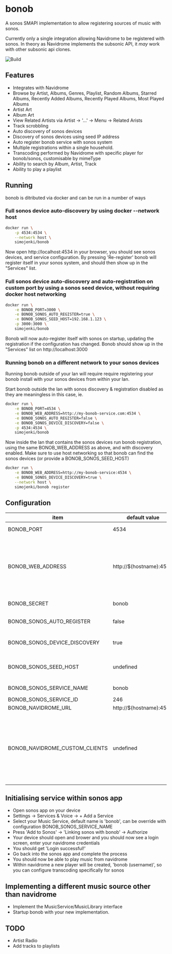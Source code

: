 # bonob

A sonos SMAPI implementation to allow registering sources of music with sonos.  

Currently only a single integration allowing Navidrome to be registered with sonos. In theory as Navidrome implements the subsonic API, it *may* work with other subsonic api clones.

![Build](https://github.com/simojenki/bonob/workflows/Build/badge.svg)

## Features

- Integrates with Navidrome
- Browse by Artist, Albums, Genres, Playlist, Random Albums, Starred Albums, Recently Added Albums, Recently Played Albums, Most Played Albums
- Artist Art
- Album Art
- View Related Artists via Artist -> '...' -> Menu -> Related Arists
- Track scrobbling
- Auto discovery of sonos devices
- Discovery of sonos devices using seed IP address
- Auto register bonob service with sonos system
- Multiple registrations within a single household.
- Transcoding performed by Navidrome with specific player for bonob/sonos, customisable by mimeType
- Ability to search by Album, Artist, Track
- Ability to play a playlist

## Running

bonob is ditributed via docker and can be run in a number of ways

### Full sonos device auto-discovery by using docker --network host

```bash
docker run \
    -p 4534:4534 \
    --network host \
    simojenki/bonob
```

Now open http://localhost:4534 in your browser, you should see sonos devices, and service configuration.  By pressing 'Re-register' bonob will register itself in your sonos system, and should then show up in the "Services" list.

### Full sonos device auto-discovery and auto-registration on custom port by using a sonos seed device, without requiring docker host networking

```bash
docker run \
    -e BONOB_PORT=3000 \
    -e BONOB_SONOS_AUTO_REGISTER=true \
    -e BONOB_SONOS_SEED_HOST=192.168.1.123 \
    -p 3000:3000 \
    simojenki/bonob
```

Bonob will now auto-register itself with sonos on startup, updating the registration if the configuration has changed.  Bonob should show up in the "Services" list on http://localhost:3000

### Running bonob on a different network to your sonos devices

Running bonob outside of your lan will require require registering your bonob install with your sonos devices from within your lan.

Start bonob outside the lan with sonos discovery & registration disabled as they are meaningless in this case, ie.

```bash
docker run \
    -e BONOB_PORT=4534 \
    -e BONOB_WEB_ADDRESS=http://my-bonob-service.com:4534 \
    -e BONOB_SONOS_AUTO_REGISTER=false \
    -e BONOB_SONOS_DEVICE_DISCOVERY=false \
    -p 4534:4534 \
    simojenki/bonob
```

Now inside the lan that contains the sonos devices run bonob registration, using the same BONOB_WEB_ADDRESS as above, and with discovery enabled.  Make sure to use host networking so that bonob can find the sonos devices (or provide a BONOB_SONOS_SEED_HOST)

```bash
docker run \
    -e BONOB_WEB_ADDRESS=http://my-bonob-service:4534 \
    -e BONOB_SONOS_DEVICE_DISCOVERY=true \
    --network host \
    simojenki/bonob register
```

## Configuration

item | default value | description
---- | ------------- | -----------
BONOB_PORT | 4534 | Default http port for bonob to listen on
BONOB_WEB_ADDRESS | http://$(hostname):4534 | URL for bonob so that sonos devices can communicate. **This must be either the public IP or DNS entry of the bonob instance so that the sonos devices can communicate with it.**
BONOB_SECRET | bonob | secret used for encrypting credentials
BONOB_SONOS_AUTO_REGISTER | false | Whether or not to try and auto-register on startup
BONOB_SONOS_DEVICE_DISCOVERY | true | whether or not sonos device discovery should be enabled
BONOB_SONOS_SEED_HOST | undefined | sonos device seed host for discovery, or ommitted for for auto-discovery
BONOB_SONOS_SERVICE_NAME | bonob | service name for sonos
BONOB_SONOS_SERVICE_ID | 246 | service id for sonos
BONOB_NAVIDROME_URL | http://$(hostname):4533 | URL for navidrome
BONOB_NAVIDROME_CUSTOM_CLIENTS | undefined | Comma delimeted mime types for custom navidrome clients when streaming. ie. "audio/flac,audio/ogg" would use client = 'bonob+audio/flac' for flacs, and 'bonob+audio/ogg' for oggs.

## Initialising service within sonos app

- Open sonos app on your device
- Settings -> Services & Voice -> + Add a Service
- Select your Music Service, default name is 'bonob', can be override with configuration BONOB_SONOS_SERVICE_NAME
- Press 'Add to Sonos' -> 'Linking sonos with bonob' -> Authorize
- Your device should open and brower and you should now see a login screen, enter your navidrome credentials
- You should get 'Login successful!'
- Go back into the sonos app and complete the process
- You should now be able to play music from navidrome
- Within navidrome a new player will be created, 'bonob (username)', so you can configure transcoding specifically for sonos

## Implementing a different music source other than navidrome
- Implement the MusicService/MusicLibrary interface
- Startup bonob with your new implementation.

## TODO

- Artist Radio
- Add tracks to playlists
